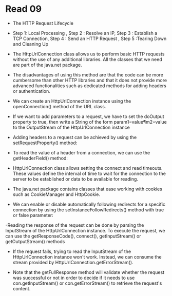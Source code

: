# Read 09

- The HTTP Request Lifecycle

- Step 1: Local Processing , Step 2 : Resolve an IP, Step 3 : Establish a TCP Connection, Step 4 : Send an HTTP Request , Step 5 :Tearing Down and Cleaning Up

- The HttpUrlConnection class allows us to perform basic HTTP requests without the use of any additional libraries. All the classes that we need are part of the java.net package.

- The disadvantages of using this method are that the code can be more cumbersome than other HTTP libraries and that it does not provide more advanced functionalities such as dedicated methods for adding headers or authentication.

- We can create an HttpUrlConnection instance using the openConnection() method of the URL class.

- If we want to add parameters to a request, we have to set the doOutput property to true, then write a String of the form param1=value¶m2=value to the OutputStream of the HttpUrlConnection instance

- Adding headers to a request can be achieved by using the setRequestProperty() method: 

- To read the value of a header from a connection, we can use the getHeaderField() method: 

- HttpUrlConnection class allows setting the connect and read timeouts. These values define the interval of time to wait for the connection to the server to be established or data to be available for reading.

- The java.net package contains classes that ease working with cookies such as CookieManager and HttpCookie.

- We can enable or disable automatically following redirects for a specific connection by using the setInstanceFollowRedirects() method with true or false parameter:

-Reading the response of the request can be done by parsing the InputStream of the HttpUrlConnection instance. To execute the request, we can use the getResponseCode(), connect(), getInputStream() or getOutputStream() methods

- If the request fails, trying to read the InputStream of the HttpUrlConnection instance won't work. Instead, we can consume the stream provided by HttpUrlConnection.getErrorStream().

- Note that the getFullResponse method will validate whether the request was successful or not in order to decide if it needs to use con.getInputStream() or con.getErrorStream() to retrieve the request's content.
